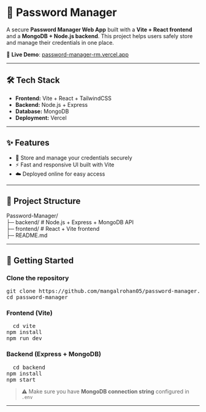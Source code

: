 # 🔐 Password Manager

A secure **Password Manager Web App** built with a **Vite + React frontend** and a **MongoDB + Node.js backend**. This project helps users safely store and manage their credentials in one place.  

🚀 **Live Demo**: [password-manager-rm.vercel.app](https://password-manager-rm.vercel.app)

---

## 🛠️ Tech Stack

- **Frontend:** Vite + React + TailwindCSS  
- **Backend:** Node.js + Express  
- **Database:** MongoDB 
- **Deployment:** Vercel

---

## ✨ Features

- 🔑 Store and manage your credentials securely   
- ⚡ Fast and responsive UI built with Vite  
- ☁️ Deployed online for easy access  

---

## 📂 Project Structure

Password-Manager/  
├─ backend/        # Node.js + Express + MongoDB API  
├─ frontend/           # React + Vite frontend  
├─ README.md  

---

## 🚀 Getting Started

### Clone the repository
<pre>
git clone https://github.com/mangalrohan05/password-manager.git
cd password-manager
</pre>


### Frontend (Vite)
<pre>
  cd vite
npm install
npm run dev
</pre>

### Backend (Express + MongoDB)
<pre>
  cd backend
npm install
npm start
</pre>


> ⚠️ Make sure you have **MongoDB connection string** configured in `.env`

---

